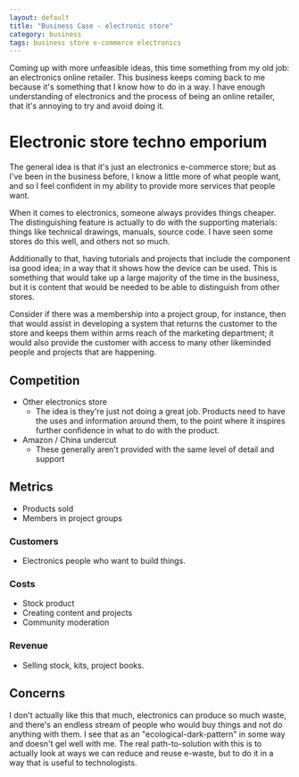 ```yaml
---
layout: default
title: "Business Case - electronic store"
category: business
tags: business store e-commerce electronics
---
```


Coming up with more unfeasible ideas, this time something from my old job: an electronics online retailer. This business keeps coming back to me because it's something that I know how to do in a way. I have enough understanding of electronics and the process of being an online retailer, that it's annoying to try and avoid doing it.

# Electronic store techno emporium

The general idea is that it's just an electronics e-commerce store; but as I've been in the business before, I know a little more of what people want, and so I feel confident in my ability to provide more services that people want.

When it comes to electronics, someone always provides things cheaper. The distinguishing feature is actually to do with the supporting materials: things like technical drawings, manuals, source code. I have seen some stores do this well, and others not so much.

Additionally to that, having tutorials and projects that include the component isa good idea; in a way that it shows how the device can be used. This is something that would take up a large majority of the time in the business, but it is content that would be needed to be able to distinguish from other stores.

Consider if there was a membership into a project group, for instance, then that would assist in developing a system that returns the customer to the store and keeps them within arms reach of the marketing department; it would also provide the customer with access to many other likeminded people and projects that are happening.

## Competition

- Other electronics store
    - The idea is they're just not doing a great job. Products need to have the uses and information around them, to the point where it 
      inspires further confidence in what to do with the product.
- Amazon / China undercut
    - These generally aren't provided with the same level of detail and support

## Metrics

- Products sold
- Members in project groups

### Customers

- Electronics people who want to build things.

### Costs

- Stock product
- Creating content and projects
- Community moderation

### Revenue

- Selling stock, kits, project books.

## Concerns

I don't actually like this that much, electronics can produce so much waste, and there's an endless stream of people who would buy things and not do anything with them. I see that as an "ecological-dark-pattern" in some way and doesn't gel well with me. The real path-to-solution with this is to actually look at ways we can reduce and reuse e-waste, but to do it in a way that is useful to technologists.
